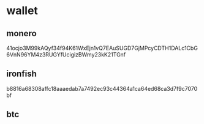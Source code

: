 # wallet
## monero
41ocjo3M99kAQyf34f94K61WxEjn1vQ7EAuSUGD7GjMPcyCDTH1DALc1CbG6VnN96YM4z3RUGYfUcigizBWmy23kK21TGnf
## ironfish
b8816a68308affc18aaaedab7a7492ec93c44364a1ca64ed68ca3d7f9c7070bf
## btc
